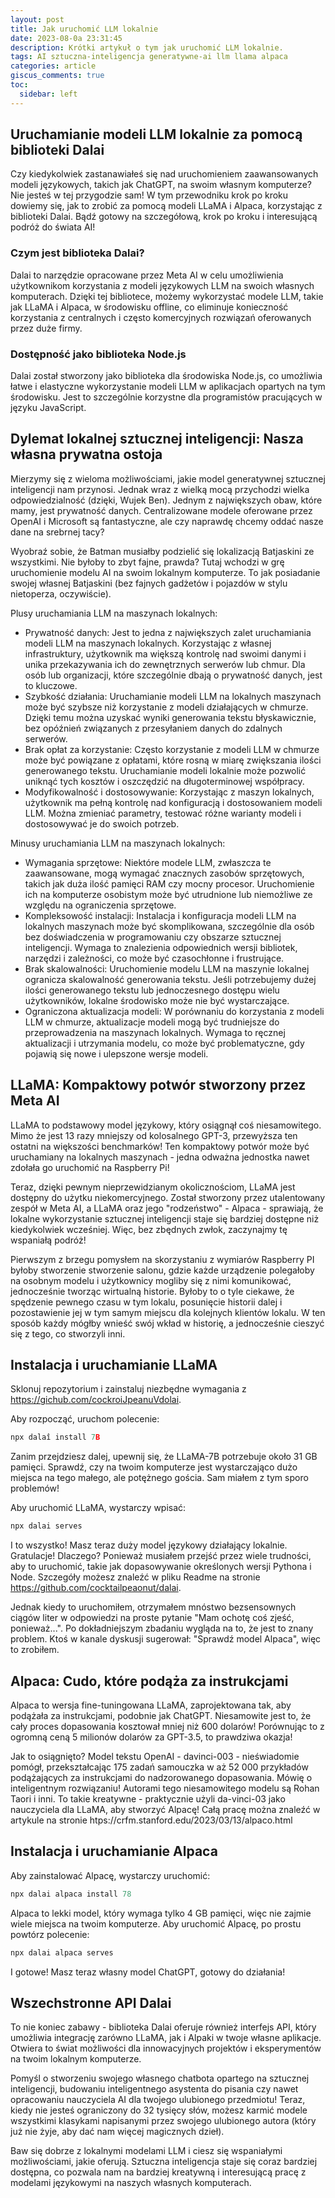 ```yaml
---
layout: post
title: Jak uruchomić LLM lokalnie 
date: 2023-08-0a 23:31:45
description: Krótki artykuł o tym jak uruchomić LLM lokalnie.
tags: AI sztuczna-inteligencja generatywne-ai llm llama alpaca
categories: article
giscus_comments: true
toc:
  sidebar: left
---
```


## Uruchamianie modeli LLM lokalnie za pomocą biblioteki Dalai

Czy kiedykolwiek zastanawiałeś się nad uruchomieniem zaawansowanych modeli językowych, takich jak ChatGPT, na swoim własnym komputerze? Nie jesteś w tej przygodzie sam! W tym przewodniku krok po kroku dowiemy się, jak to zrobić za pomocą modeli LLaMA i Alpaca, korzystając z biblioteki Dalai. Bądź gotowy na szczegółową, krok po kroku i interesującą podróż do świata AI! 

### Czym jest biblioteka Dalai?

Dalai to narzędzie opracowane przez Meta AI w celu umożliwienia użytkownikom korzystania z modeli językowych LLM na swoich własnych komputerach. Dzięki tej bibliotece, możemy wykorzystać modele LLM, takie jak LLaMA i Alpaca, w środowisku offline, co eliminuje konieczność korzystania z centralnych i często komercyjnych rozwiązań oferowanych przez duże firmy.

### Dostępność jako biblioteka Node.js

Dalai został stworzony jako biblioteka dla środowiska Node.js, co umożliwia łatwe i elastyczne wykorzystanie modeli LLM w aplikacjach opartych na tym środowisku. Jest to szczególnie korzystne dla programistów pracujących w języku JavaScript.

## Dylemat lokalnej sztucznej inteligencji: Nasza własna prywatna ostoja

Mierzymy się z wieloma możliwościami, jakie model generatywnej sztucznej inteligencji nam przynosi. Jednak wraz z wielką mocą przychodzi wielka odpowiedzialność (dzięki, Wujek Ben). Jednym z największych obaw, które mamy, jest prywatność danych. Centralizowane modele oferowane przez OpenAI i Microsoft są fantastyczne, ale czy naprawdę chcemy oddać nasze dane na srebrnej tacy?

Wyobraź sobie, że Batman musiałby podzielić się lokalizacją Batjaskini ze wszystkimi. Nie byłoby to zbyt fajne, prawda? Tutaj wchodzi w grę uruchomienie modelu AI na swoim lokalnym komputerze. To jak posiadanie swojej własnej Batjaskini (bez fajnych gadżetów i pojazdów w stylu nietoperza, oczywiście).

Plusy uruchamiania LLM na maszynach lokalnych:

<ul><li>Prywatność danych: Jest to jedna z największych zalet uruchamiania modeli LLM na maszynach lokalnych. Korzystając z własnej infrastruktury, użytkownik ma większą kontrolę nad swoimi danymi i unika przekazywania ich do zewnętrznych serwerów lub chmur. Dla osób lub organizacji, które szczególnie dbają o prywatność danych, jest to kluczowe.</li>

<li>Szybkość działania: Uruchamianie modeli LLM na lokalnych maszynach może być szybsze niż korzystanie z modeli działających w chmurze. Dzięki temu można uzyskać wyniki generowania tekstu błyskawicznie, bez opóźnień związanych z przesyłaniem danych do zdalnych serwerów.</li>

<li>Brak opłat za korzystanie: Często korzystanie z modeli LLM w chmurze może być powiązane z opłatami, które rosną w miarę zwiększania ilości generowanego tekstu. Uruchamianie modeli lokalnie może pozwolić uniknąć tych kosztów i oszczędzić na długoterminowej współpracy.</li>

<li>Modyfikowalność i dostosowywanie: Korzystając z maszyn lokalnych, użytkownik ma pełną kontrolę nad konfiguracją i dostosowaniem modeli LLM. Można zmieniać parametry, testować różne warianty modeli i dostosowywać je do swoich potrzeb.</li>
</ul>
Minusy uruchamiania LLM na maszynach lokalnych:

<ul><li>Wymagania sprzętowe: Niektóre modele LLM, zwłaszcza te zaawansowane, mogą wymagać znacznych zasobów sprzętowych, takich jak duża ilość pamięci RAM czy mocny procesor. Uruchomienie ich na komputerze osobistym może być utrudnione lub niemożliwe ze względu na ograniczenia sprzętowe.</li>

<li>Kompleksowość instalacji: Instalacja i konfiguracja modeli LLM na lokalnych maszynach może być skomplikowana, szczególnie dla osób bez doświadczenia w programowaniu czy obszarze sztucznej inteligencji. Wymaga to znalezienia odpowiednich wersji bibliotek, narzędzi i zależności, co może być czasochłonne i frustrujące.</li>

<li>Brak skalowalności: Uruchomienie modelu LLM na maszynie lokalnej ogranicza skalowalność generowania tekstu. Jeśli potrzebujemy dużej ilości generowanego tekstu lub jednoczesnego dostępu wielu użytkowników, lokalne środowisko może nie być wystarczające.</li>

<li>Ograniczona aktualizacja modeli: W porównaniu do korzystania z modeli LLM w chmurze, aktualizacje modeli mogą być trudniejsze do przeprowadzenia na maszynach lokalnych. Wymaga to ręcznej aktualizacji i utrzymania modelu, co może być problematyczne, gdy pojawią się nowe i ulepszone wersje modeli.</li>
</ul>

## LLaMA: Kompaktowy potwór stworzony przez Meta AI

LLaMA to podstawowy model językowy, który osiągnął coś niesamowitego. Mimo że jest 13 razy mniejszy od kolosalnego GPT-3, przewyższa ten ostatni na większości benchmarków! Ten kompaktowy potwór może być uruchamiany na lokalnych maszynach - jedna odważna jednostka nawet zdołała go uruchomić na Raspberry Pi!

Teraz, dzięki pewnym nieprzewidzianym okolicznościom, LLaMA jest dostępny do użytku niekomercyjnego. Został stworzony przez utalentowany zespół w Meta AI, a LLaMA oraz jego "rodzeństwo" - Alpaca - sprawiają, że lokalne wykorzystanie sztucznej inteligencji staje się bardziej dostępne niż kiedykolwiek wcześniej. Więc, bez zbędnych zwłok, zaczynajmy tę wspaniałą podróż!

Pierwszym z brzegu pomysłem na skorzystaniu z wymiarów Raspberry PI byłoby stworzenie stworzenie salonu, gdzie każde urządzenie polegałoby na osobnym modelu i użytkownicy mogliby się z nimi komunikować, jednocześnie tworząc wirtualną historie. Byłoby to o tyle ciekawe, że spędzenie pewnego czasu w tym lokalu, posunięcie historii dalej i pozostawienie jej w tym samym miejscu dla kolejnych klientów lokalu. W ten sposób każdy mógłby wnieść swój wkład w historię, a jednocześnie cieszyć się z tego, co stworzyli inni.  

## Instalacja i uruchamianie LLaMA

Sklonuj repozytorium i zainstaluj niezbędne wymagania z https://gichub.com/cockroiJpeanuVdolai.

Aby rozpocząć, uruchom polecenie:
```python
npx dalaî install 7B
```

Zanim przejdziesz dalej, upewnij się, że LLaMA-7B potrzebuje około 31 GB pamięci. Sprawdź, czy na twoim komputerze jest wystarczająco dużo miejsca na tego małego, ale potężnego gościa. Sam miałem z tym sporo problemów!

Aby uruchomić LLaMA, wystarczy wpisać:
```python
npx dalai serves
```
I to wszystko! Masz teraz duży model językowy działający lokalnie. Gratulacje! Dlaczego? Ponieważ musiałem przejść przez wiele trudności, aby to uruchomić, takie jak dopasowywanie określonych wersji Pythona i Node. Szczegóły możesz znaleźć w pliku Readme na stronie https://github.com/cocktailpeaonut/dalai.

Jednak kiedy to uruchomiłem, otrzymałem mnóstwo bezsensownych ciągów liter w odpowiedzi na proste pytanie "Mam ochotę coś zjeść, ponieważ...". Po dokładniejszym zbadaniu wygląda na to, że jest to znany problem. Ktoś w kanale dyskusji sugerował: "Sprawdź model Alpaca", więc to zrobiłem.

## Alpaca: Cudo, które podąża za instrukcjami

Alpaca to wersja fine-tuningowana LLaMA, zaprojektowana tak, aby podążała za instrukcjami, podobnie jak ChatGPT. Niesamowite jest to, że cały proces dopasowania kosztował mniej niż 600 dolarów! Porównując to z ogromną ceną 5 milionów dolarów za GPT-3.5, to prawdziwa okazja!

Jak to osiągnięto? Model tekstu OpenAI - davinci-003 - nieświadomie pomógł, przekształcając 175 zadań samouczka w aż 52 000 przykładów podążających za instrukcjami do nadzorowanego dopasowania. Mówię o inteligentnym rozwiązaniu! Autorami tego niesamowitego modelu są Rohan Taori i inni. To takie kreatywne - praktycznie użyli da-vinci-03 jako nauczyciela dla LLaMA, aby stworzyć Alpacę! Całą pracę można znaleźć w artykule na stronie htps://crfm.stanford.edu/2023/03/13/alpaco.html

## Instalacja i uruchamianie Alpaca

Aby zainstalować Alpacę, wystarczy uruchomić:
```python
npx dalai alpaca install 78
```
Alpaca to lekki model, który wymaga tylko 4 GB pamięci, więc nie zajmie wiele miejsca na twoim komputerze. Aby uruchomić Alpacę, po prostu powtórz polecenie:

```python
npx dalai alpaca serves
```
I gotowe! Masz teraz własny model ChatGPT, gotowy do działania!

## Wszechstronne API Dalai

To nie koniec zabawy - biblioteka Dalai oferuje również interfejs API, który umożliwia integrację zarówno LLaMA, jak i Alpaki w twoje własne aplikacje. Otwiera to świat możliwości dla innowacyjnych projektów i eksperymentów na twoim lokalnym komputerze.

Pomyśl o stworzeniu swojego własnego chatbota opartego na sztucznej inteligencji, budowaniu inteligentnego asystenta do pisania czy nawet opracowaniu nauczyciela AI dla twojego ulubionego przedmiotu! Teraz, kiedy nie jesteś ograniczony do 32 tysięcy słów, możesz karmić modele wszystkimi klasykami napisanymi przez swojego ulubionego autora (który już nie żyje, aby dać nam więcej magicznych dzieł).

Baw się dobrze z lokalnymi modelami LLM i ciesz się wspaniałymi możliwościami, jakie oferują. Sztuczna inteligencja staje się coraz bardziej dostępna, co pozwala nam na bardziej kreatywną i interesującą pracę z modelami językowymi na naszych własnych komputerach.